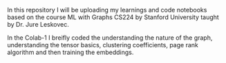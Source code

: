 In this repository I will be uploading my learnings and code notebooks based on the course ML with Graphs CS224 by Stanford University taught by Dr. Jure Leskovec. 

In the Colab-1 I breifly coded the understanding the nature of the graph, understanding the tensor basics, clustering coefficients, page rank algorithm and then training the embeddings. 
